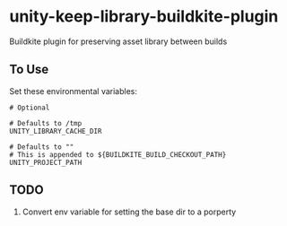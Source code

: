 # unity-keep-library-buildkite-plugin
Buildkite plugin for preserving asset library between builds

## To Use

Set these environmental variables:

```
# Optional

# Defaults to /tmp
UNITY_LIBRARY_CACHE_DIR

# Defaults to ""
# This is appended to ${BUILDKITE_BUILD_CHECKOUT_PATH} 
UNITY_PROJECT_PATH 

```

## TODO

  1. Convert env variable for setting the base dir to a porperty
